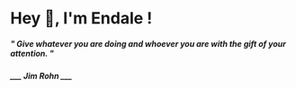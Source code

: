 <h1 title="head"> Hey 👋, I'm Endale !</h1>

**<h5><i>" Give whatever you are doing and whoever you are with the gift of your attention. "</i></h5>**

*<b>___ Jim Rohn ___</b>*

